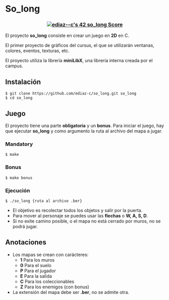 # So_long
### <p align="center" ><a href="https://github.com/JaeSeoKim/badge42"><img src="https://badge42.vercel.app/api/v2/clfb0vfvr000608l3yax664zq/project/3072904" alt="ediaz--c's 42 so_long Score" /></a></p>
El proyecto **so_long** consiste en crear un juego en **2D** en C.

El primer proyecto de gráficos del cursus, el que se utilizarán ventanas, colores, eventos, texturas, etc.

El proyecto utiliza la librería **miniLibX**, una librería interna creada por el campus.
## Instalación
    $ git clone https://github.com/ediaz-c/so_long.git so_long
    $ cd so_long

## Juego
El proyecto tiene una parte **obligatoria** y un **bonus**.
Para iniciar el juego, hay que ejecutar **so_long** y como argumento la ruta al archivo del mapa a jugar.
### Mandatory
    $ make
### Bonus
    $ make bonus
### Ejecución
    $ ./so_long {ruta al archivo .ber}
- El objetivo es recolectar todos los objetos y salir por la puerta.
- Para mover al personaje se puedes usar las **flechas** o **W, A, S, D**.
- Si no exite camino posible, o el mapa no está cerrado por muros, no se podrá jugar.
## Anotaciones
- Los mapas se crean con carácteres:
    - **1** Para los muros
    - **0** Para el suelo
    - **P** Para el jugador
    - **E** Para la salida
    - **C** Para los coleccionables
    - **Z** Para los enemigos (con bonus)
- La extensión del mapa debe ser **.ber**, no se admite otra.
